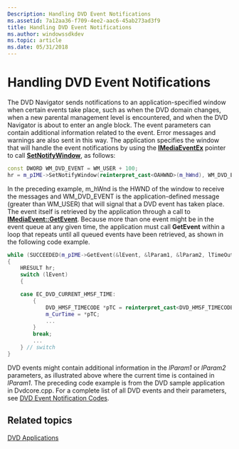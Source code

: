 ```yaml
---
Description: Handling DVD Event Notifications
ms.assetid: 7a12aa36-f709-4ee2-aac6-45ab273ad3f9
title: Handling DVD Event Notifications
ms.author: windowssdkdev
ms.topic: article
ms.date: 05/31/2018
---
```


# Handling DVD Event Notifications

The DVD Navigator sends notifications to an application-specified window when certain events take place, such as when the DVD domain changes, when a new parental management level is encountered, and when the DVD Navigator is about to enter an angle block. The event parameters can contain additional information related to the event. Error messages and warnings are also sent in this way. The application specifies the window that will handle the event notifications by using the [**IMediaEventEx**](/windows/desktop/api/Control/nn-control-imediaeventex) pointer to call [**SetNotifyWindow**](/windows/desktop/api/Control/nf-control-imediaeventex-setnotifywindow), as follows:


```C++
const DWORD WM_DVD_EVENT = WM_USER + 100;
hr = m_pIME->SetNotifyWindow(reinterpret_cast<OAHWND>(m_hWnd), WM_DVD_EVENT, 0);
```



In the preceding example, m\_hWnd is the HWND of the window to receive the messages and WM\_DVD\_EVENT is the application-defined message (greater than WM\_USER) that will signal that a DVD event has taken place. The event itself is retrieved by the application through a call to [**IMediaEvent::GetEvent**](/windows/desktop/api/Control/nf-control-imediaevent-getevent). Because more than one event might be in the event queue at any given time, the application must call **GetEvent** within a loop that repeats until all queued events have been retrieved, as shown in the following code example.


```C++
while (SUCCEEDED(m_pIME->GetEvent(&lEvent, &lParam1, &lParam2, lTimeOut)))
{
    HRESULT hr;
    switch (lEvent)
    {

    case EC_DVD_CURRENT_HMSF_TIME:
        {
            DVD_HMSF_TIMECODE *pTC = reinterpret_cast<DVD_HMSF_TIMECODE *>(&lParam1);
            m_CurTime = *pTC;
            ...
        }
        break;
        ...
    } // switch
}
```



DVD events might contain additional information in the *lParam1* or *lParam2* parameters, as illustrated above where the current time is contained in *lParam1*. The preceding code example is from the DVD sample application in Dvdcore.cpp. For a complete list of all DVD events and their parameters, see [DVD Event Notification Codes](dvd-notification-codes.md).

## Related topics

<dl> <dt>

[DVD Applications](dvd-applications.md)
</dt> </dl>

 

 



